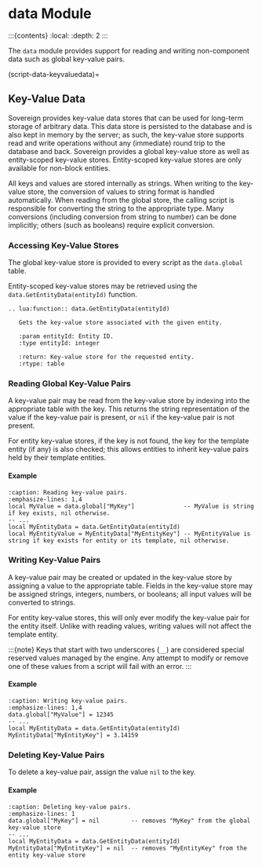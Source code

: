 # data Module

:::{contents}
:local:
:depth: 2
:::

The `data` module provides support for reading and writing non-component data such as global key-value pairs.

(script-data-keyvaluedata)=
## Key-Value Data

Sovereign provides key-value data stores that can be used for
long-term storage of arbitrary data. This data store is persisted to the
database and is also kept in memory by the server; as such, the key-value
store supports read and write operations without any (immediate) round trip
to the database and back. Sovereign provides a global key-value store as well
as entity-scoped key-value stores. Entity-scoped key-value stores are only
available for non-block entities.

All keys and values are stored internally as strings. When writing
to the key-value store, the conversion of values to string format is handled
automatically. When reading from the global store, the calling script is
responsible for converting the string to the appropriate type. Many
conversions (including conversion from string to number) can be done
implicitly; others (such as booleans) require explicit conversion.

### Accessing Key-Value Stores

The global key-value store is provided to every script as the `data.global` table.

Entity-scoped key-value stores may be retrieved using the `data.GetEntityData(entityId)` function.

```{eval-rst}
.. lua:function:: data.GetEntityData(entityId)

   Gets the key-value store associated with the given entity.
   
   :param entityId: Entity ID.
   :type entityId: integer

   :return: Key-value store for the requested entity.
   :rtype: table
```

### Reading Global Key-Value Pairs

A key-value pair may be read from the key-value store by indexing into the
appropriate table with the key. This returns the string representation of
the value if the key-value pair is present, or `nil` if the key-value pair
is not present. 

For entity key-value stores, if the key is not found, the key
for the template entity (if any) is also checked; this allows entities to inherit
key-value pairs held by their template entities.

#### Example

```{code-block} lua
:caption: Reading key-value pairs.
:emphasize-lines: 1,4
local MyValue = data.global["MyKey"]              -- MyValue is string if key exists, nil otherwise.
-- ...
local MyEntityData = data.GetEntityData(entityId)
local MyEntityValue = MyEntityData["MyEntityKey"] -- MyEntityValue is string if key exists for entity or its template, nil otherwise.
```

### Writing Key-Value Pairs

A key-value pair may be created or updated in the key-value store by assigning
a value to the appropriate table. Fields in the key-value store may be assigned
strings, integers, numbers, or booleans; all input values will be converted
to strings.

For entity key-value stores, this will only ever modify the key-value pair for the
entity itself. Unlike with reading values, writing values will not affect the
template entity.

:::{note}
Keys that start with two underscores (`__`) are considered special reserved 
values managed by the engine. Any attempt to modify or remove one of these
values from a script will fail with an error.
:::

#### Example

```{code-block} lua
:caption: Writing key-value pairs.
:emphasize-lines: 1,4
data.global["MyValue"] = 12345
-- ...
local MyEntityData = data.GetEntityData(entityId)
MyEntityData["MyEntityKey"] = 3.14159
```

### Deleting Key-Value Pairs

To delete a key-value pair, assign the value `nil` to the key.

#### Example

```{code-block} lua
:caption: Deleting key-value pairs.
:emphasize-lines: 1
data.global["MyKey"] = nil         -- removes "MyKey" from the global key-value store
-- ...
local MyEntityData = data.GetEntityData(entityId)
MyEntityData["MyEntityKey"] = nil  -- removes "MyEntityKey" from the entity key-value store
```
